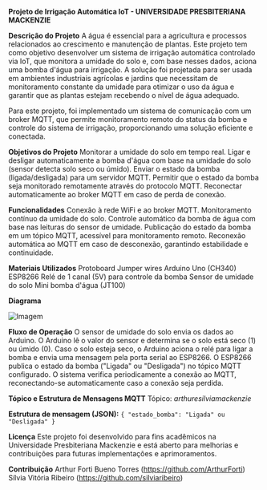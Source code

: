 **Projeto de Irrigação Automática IoT - UNIVERSIDADE PRESBITERIANA MACKENZIE**

**Descrição do Projeto**
A água é essencial para a agricultura e processos relacionados ao crescimento e manutenção de plantas. Este projeto tem como objetivo desenvolver um sistema de irrigação automática controlado via IoT, que monitora a umidade do solo e, com base nesses dados, aciona uma bomba d'água para irrigação. A solução foi projetada para ser usada em ambientes industriais agrícolas e jardins que necessitam de monitoramento constante da umidade para otimizar o uso da água e garantir que as plantas estejam recebendo o nível de água adequado.

Para este projeto, foi implementado um sistema de comunicação com um broker MQTT, que permite monitoramento remoto do status da bomba e controle do sistema de irrigação, proporcionando uma solução eficiente e conectada.

**Objetivos do Projeto**
Monitorar a umidade do solo em tempo real.
Ligar e desligar automaticamente a bomba d'água com base na umidade do solo (sensor detecta solo seco ou úmido).
Enviar o estado da bomba (ligada/desligada) para um servidor MQTT.
Permitir que o estado da bomba seja monitorado remotamente através do protocolo MQTT.
Reconectar automaticamente ao broker MQTT em caso de perda de conexão.

**Funcionalidades**
Conexão à rede WiFi e ao broker MQTT.
Monitoramento contínuo da umidade do solo.
Controle automático da bomba de água com base nas leituras do sensor de umidade.
Publicação do estado da bomba em um tópico MQTT, acessível para monitoramento remoto.
Reconexão automática ao MQTT em caso de desconexão, garantindo estabilidade e continuidade.

**Materiais Utilizados**
Protoboard
Jumper wires
Arduino Uno (CH340)
ESP8266
Relé de 1 canal (5V) para controle da bomba
Sensor de umidade do solo
Mini bomba d'água (JT100)

**Diagrama**

![Imagem](https://github.com/user-attachments/assets/e88ca80a-660a-4d89-925a-313b3ea828a4)


**Fluxo de Operação**
O sensor de umidade do solo envia os dados ao Arduino.
O Arduino lê o valor do sensor e determina se o solo está seco (1) ou úmido (0).
Caso o solo esteja seco, o Arduino aciona o relé para ligar a bomba e envia uma mensagem pela porta serial ao ESP8266.
O ESP8266 publica o estado da bomba ("Ligada" ou "Desligada") no tópico MQTT configurado.
O sistema verifica periodicamente a conexão ao MQTT, reconectando-se automaticamente caso a conexão seja perdida.

**Tópico e Estrutura de Mensagens MQTT**
Tópico: *arthuresilviamackenzie*

**Estrutura de mensagem (JSON):**
`{
  "estado_bomba": "Ligada" ou "Desligada"
}`

**Licença**
Este projeto foi desenvolvido para fins acadêmicos na Universidade Presbiteriana Mackenzie e está aberto para melhorias e contribuições para futuras implementações e aprimoramentos.

**Contribuição**
Arthur Forti Bueno Torres (https://github.com/ArthurForti)
Sílvia Vitória Ribeiro (https://github.com/silviaribeiro)
